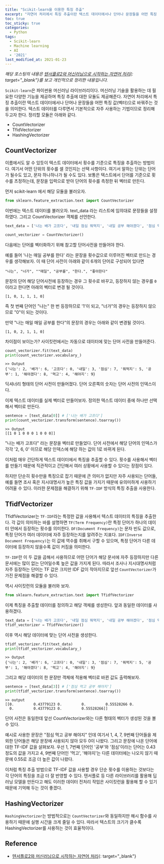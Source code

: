 ```yaml
---
title: "Scikit-learn을 이용한 특징 추출"
excerpt: "자연어 처리에서 특징 추출이란 텍스트 데이터에서나 단어나 문장들을 어떤 특징 값(벡터)으로 바꿔주는 것을 의미한다."
toc: true
toc_sticky: true
categories:
  - Python
tags:
  - Scikit-learn
  - Machine learning
  - AI
  - '2021'
last_modified_at: 2021-01-23
---
```


*해당 포스팅의 내용은 [텐서플로2와 머신러닝으로 시작하는 자연어 처리](https://github.com/NLP-kr/tensorflow-ml-nlp-tf2){: target="_blank"}를 보고 개인적으로 정리한 내용입니다.*

`Scikit-learn`은 파이썬용 머신러닝 라이브러리이다. 머신러닝 기술을 활용하는 데 필요한 다양한 기능을 제공하며 특징 추출에 대한 모듈도 제공해준다. 자연어 처리에서 특징 추출이란 텍스트 데이터에서나 단어나 문장들을 어떤 특징 값(벡터)으로 바꿔주는 것을 의미한다. 텍스트 데이터를 다루면서 기본적으로 자주 사용하는 기법이므로 정리해 두고자 한다. 정리할 모듈은 아래와 같다.

- CountVectorizer
- TfidVectorizer
- HashingVectorizer

## CountVectorizer

이름에서도 알 수 있듯이 텍스트 데이터에서 횟수를 기준으로 특징을 추출하는 방법이다. 여기서 어떤 단위의 횟수를 셀 것인지는 선택 사항이다. 여기서 말하는 단위는 단어가 될수도 있고, 문자 하나하나가 될 수도 있다. 보통은 텍스트에서 단어를 기준으로 횟수를 츠정하는데, 문장을 입력으로 받아 단어의 횟수를 측정한 뒤 벡터로 만든다.

먼저 scikit-learn 에서 해당 모듈을 불러오자.
```python
from sklearn.feature_extraction.text import CountVectorizer
```

이번에는 텍스트 데이터를 불러오자. text_data 라는 리스트에 임의대로 문장들을 설정하였다.  그리고 CountVectorizer 객체를 선언한다.
```python
text_data = ['나는 배가 고프다', '내일 점심 뭐먹지', '내일 공부 해야겠다', '점심 먹고 공부 해야지']

count_vectorizer = CountVectorizer()
```

다음에는 단어를 벡터화하기 위해 참고할 단어사전을 만들어야 한다.

예를 들어 '나는 매일 공부를 한다' 라는 문장을 횟수값으로 이루어진 벡터로 만드는 경우를 생각해보자. 이 때 단어 사전이 아래와 같이 6개의 단어로 구성되어 있다면

```
"나는", "너가", ""매일", "공부를", "한다.", "좋아한다"
```

문장의 단어 해당 단어사전에 등장하는 경우 그 횟수로 바꾸고, 등장하지 않는 경우를 `0` 이라고 한다면 아래의 벡터로 변경 될 것이다.

```
[1, 0, 1, 1, 1, 0]
```

즉 첫 번째 단어인 "나는" 한 번 등장하므로 '1'이 되고, "너가"의 경우는 등장하지 않으므로 "0"이 되는 것이다.

만약 "나는 매일 매일 공부를 한다"의 문장의 경우는 아래와 같이 변경될 것이다.

```
[1, 0, 2, 1, 1, 0]
```

차이점이 보이는가? 사이킷런에서는 자동으로 데이터에 맞는 단어 사전을 만들어준다.

```python
count_vectorizer.fit(text_data)
print(count_vectorizer.vocabulary_)
```
```
>> Output
{'나는': 2, '배가': 6, '고프다': 0, '내일': 3, '점심': 7, '뭐먹지': 5, '공부': 1, '해야겠다': 8, '먹고': 4, '해야지': 9}
```

딕셔너리 형태의 단어 사전이 만들어졌다. 단어 오른쪽의 숫자는 단어 사전의 인덱스이다.

이제 텍스트 데이터를 실제 벡터로 만들어보자. 정의한 텍스트 데이터 중에 하나만 선택해서 벡터로 만든다.

```python
sentence = [text_data[0]] # ['나는 배가 고프다']
print(count_vectorizer.transform(sentence).toarray())
```
```
>> Output
[[1 0 1 0 0 0 1 0 0 0]]
```

"나는 배가 고프다" 라는 문장을 벡터로 만들었다. 단어 사전에서 해당 단어의 인덱스가 각각 '2, 6, 0' 이므로 해당 인덱스에 해당 하는 값이 1로 바뀌게 된다.

이처럼 매우 간단하게 텍스트 데이터에서 특징을 추출할 수 있다. 횟수를 사용해서 벡터를 만들기 때문에 직관적이고 간단해서 여러 상황에서 사용할 수 있다는 장점이 있다.

하지만 단순히 횟수만을 특징으로 잡기 때문에 큰 의미가 없지만 자주 사용되는 단어들, 예를 들면 조사 혹은 지시대명사가 높은 특징 값을 가지기 때문에 유의미하게 사용하기 어려울 수 있다. 이러한 문제점을 해결하기 위해 `TF-IDF` 방식의 특징 추출을 사용한다.

## TfidfVectorizer

TfidfVectorizer는 `TF-IDF`라는 특정한 값을 사용해서 텍스트 데이터의 특징을 추출한다. 각 값이 의미하는 바를 설명하면 `TF(Term Frequency)`란 특정 단어가 하나의 데이터 안에서 등장하는 횟수를 의미한다. `DF(Document Frequency)`는 문자 빈도 값으로, 특정 단어가 여러 데이터에 자주 등장하는지를 알려주는 지표다. `IDF(Inverse Document Frequency)`는 이 값에 역수를 취해서 구할 수 있으며, 특정 단어가 다른 데이터에 등장하지 않을수록 값이 커짐을 의미한다.

`TF-IDF`란 이 두 값을 곱해서 사용하므로 어떤 단어가 해당 문서에 자주 등장하지만 다른 문서에는 많이 없는 단어일수록 높은 값을 가지게 된다. 따라서 조사나 지시대명사처럼 자주 등장하는 단어는 TF 값은 크지만 IDF 값이 작아지므로 앞선 `CountVectorizer`가 가진 문제점을 해결할 수 있다.

역시 사이킷런의 모듈을 불러와 보자.

```python
from sklearn.feature_extraction.text import TfidfVectorizer
```

이제 특징을 추출할 데이터를 정의하고 해당 객체를 생성한다. 앞과 동일한 데이터를 사용하겠다.

```python
text_data = ['나는 배가 고프다', '내일 점심 뭐먹지', '내일 공부 해야겠다', '점심 먹고 공부 해야지']
tfidf_vectorizer = TfidfVectorizer()
```

이후 역시 해당 데이터에 맞는 단어 사전을 생성한다.

```python
tfidf_vectorizer.fit(text_data)
print(tfidf_vectorizer.vocabulary_)
```
```
>> Output
{'나는': 2, '배가': 6, '고프다': 0, '내일': 3, '점심': 7, '뭐먹지': 5, '공부': 1, '해야겠다': 8, '먹고': 4, '해야지': 9}
```

그리고 해당 데이터의 한 문장만 객체에 적용해 벡터로 바뀐 값도 출력해보자.

```python
sentence = [text_data[3]] # ['점심 먹고 공부 해야지']
print(tfidf_vectorizer.transform(sentence).toarray())
```
```
>> output
[[0.         0.43779123 0.         0.         0.55528266 0.
  0.         0.43779123 0.         0.55528266]]
```

단어 사전은 동일한데 앞선 CountVectorizer와는 다른 형태의 벡터가 생성된 것을 볼 수 있다.

예시로 사용한 문장은 "점심 먹고 공부 해야지" 인데 여기서 1, 4, 7, 9번째 단어들을 제외한 단어들은 해당 문장에 사용되지 않아 모두 0이 나왔다. 그리고 문장에 나온 단어에 대한 TF-IDF 값을 살펴보자. 우선 1, 7번째 단어인 '공부'와 '점심'이라는 단어는 0.43 정도의 값을 가지고 4, 9번째 단어인 '먹고', '해야지'는 다른 데이터에는 나오지 않기 때문에 0.55로 조금 더 높은 값이 나왔다.

이처럼 특징 추출 방법으로 TF-IDF 값을 사용할 경우 단순 횟수를 이용하는 것보다는 각 단어의 특징을 조금 더 잘 반영할 수 있다. 텐서플로 등 다른 라이브러리를 활용해 딥러닝 모델을 만든다고 해도 이러한 데이터 전처리 작업은 사이킷런을 활용해 할 수 있기 때문에 기억해 두는 것이 좋겠다.

## HashingVectorizer

`HashingVectorizer`는 방법적으로는 `CountVectorizer`와 동일하지만 해시 함수를 사용하기 때문에 실행 시간을 크게 줄일 수 있다. 따라서 텍스트의 크기가 클수록 HashingVectorizer를 사용하는 것이 효율적이다.

## Reference

- [텐서플로2와 머신러닝으로 시작하는 자연어 처리](https://github.com/NLP-kr/tensorflow-ml-nlp-tf2){: target="_blank"}
